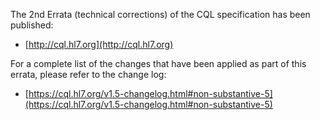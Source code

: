 The 2nd Errata (technical corrections) of the CQL specification has been published:

* [http://cql.hl7.org](http://cql.hl7.org)

For a complete list of the changes that have been applied as part of this errata, please refer to the change log:

* [https://cql.hl7.org/v1.5-changelog.html#non-substantive-5](https://cql.hl7.org/v1.5-changelog.html#non-substantive-5)